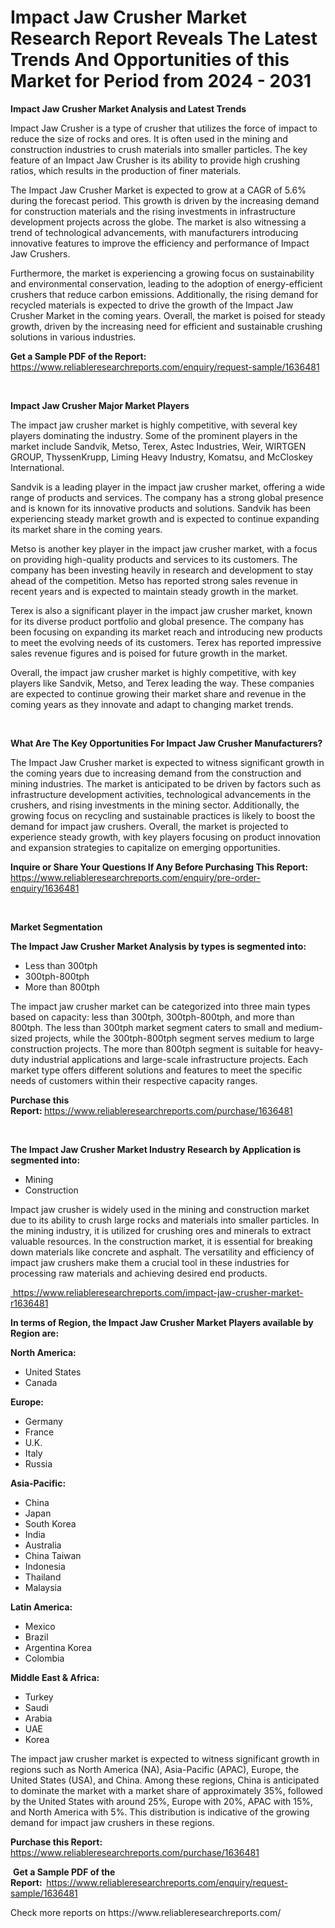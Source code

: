 <p><h1>Impact Jaw Crusher Market Research Report Reveals The Latest Trends And Opportunities of this Market for Period from 2024 - 2031</h1></p><p><strong>Impact Jaw Crusher Market Analysis and Latest Trends</strong></p>
<p><p>Impact Jaw Crusher is a type of crusher that utilizes the force of impact to reduce the size of rocks and ores. It is often used in the mining and construction industries to crush materials into smaller particles. The key feature of an Impact Jaw Crusher is its ability to provide high crushing ratios, which results in the production of finer materials.</p><p>The Impact Jaw Crusher Market is expected to grow at a CAGR of 5.6% during the forecast period. This growth is driven by the increasing demand for construction materials and the rising investments in infrastructure development projects across the globe. The market is also witnessing a trend of technological advancements, with manufacturers introducing innovative features to improve the efficiency and performance of Impact Jaw Crushers.</p><p>Furthermore, the market is experiencing a growing focus on sustainability and environmental conservation, leading to the adoption of energy-efficient crushers that reduce carbon emissions. Additionally, the rising demand for recycled materials is expected to drive the growth of the Impact Jaw Crusher Market in the coming years. Overall, the market is poised for steady growth, driven by the increasing need for efficient and sustainable crushing solutions in various industries.</p></p>
<p><strong>Get a Sample PDF of the Report:&nbsp;</strong> <a href="https://www.reliableresearchreports.com/enquiry/request-sample/1636481">https://www.reliableresearchreports.com/enquiry/request-sample/1636481</a></p>
<p>&nbsp;</p>
<p><strong>Impact Jaw Crusher Major Market Players</strong></p>
<p><p>The impact jaw crusher market is highly competitive, with several key players dominating the industry. Some of the prominent players in the market include Sandvik, Metso, Terex, Astec Industries, Weir, WIRTGEN GROUP, ThyssenKrupp, Liming Heavy Industry, Komatsu, and McCloskey International.</p><p>Sandvik is a leading player in the impact jaw crusher market, offering a wide range of products and services. The company has a strong global presence and is known for its innovative products and solutions. Sandvik has been experiencing steady market growth and is expected to continue expanding its market share in the coming years.</p><p>Metso is another key player in the impact jaw crusher market, with a focus on providing high-quality products and services to its customers. The company has been investing heavily in research and development to stay ahead of the competition. Metso has reported strong sales revenue in recent years and is expected to maintain steady growth in the market.</p><p>Terex is also a significant player in the impact jaw crusher market, known for its diverse product portfolio and global presence. The company has been focusing on expanding its market reach and introducing new products to meet the evolving needs of its customers. Terex has reported impressive sales revenue figures and is poised for future growth in the market.</p><p>Overall, the impact jaw crusher market is highly competitive, with key players like Sandvik, Metso, and Terex leading the way. These companies are expected to continue growing their market share and revenue in the coming years as they innovate and adapt to changing market trends.</p></p>
<p>&nbsp;</p>
<p><strong>What Are The Key Opportunities For Impact Jaw Crusher Manufacturers?</strong></p>
<p><p>The Impact Jaw Crusher market is expected to witness significant growth in the coming years due to increasing demand from the construction and mining industries. The market is anticipated to be driven by factors such as infrastructure development activities, technological advancements in the crushers, and rising investments in the mining sector. Additionally, the growing focus on recycling and sustainable practices is likely to boost the demand for impact jaw crushers. Overall, the market is projected to experience steady growth, with key players focusing on product innovation and expansion strategies to capitalize on emerging opportunities.</p></p>
<p><strong>Inquire or Share Your Questions If Any Before Purchasing This Report:</strong> <a href="https://www.reliableresearchreports.com/enquiry/pre-order-enquiry/1636481">https://www.reliableresearchreports.com/enquiry/pre-order-enquiry/1636481</a></p>
<p>&nbsp;</p>
<p><strong>Market Segmentation</strong></p>
<p><strong>The Impact Jaw Crusher Market Analysis by types is segmented into:</strong></p>
<p><ul><li>Less than 300tph</li><li>300tph-800tph</li><li>More than 800tph</li></ul></p>
<p><p>The impact jaw crusher market can be categorized into three main types based on capacity: less than 300tph, 300tph-800tph, and more than 800tph. The less than 300tph market segment caters to small and medium-sized projects, while the 300tph-800tph segment serves medium to large construction projects. The more than 800tph segment is suitable for heavy-duty industrial applications and large-scale infrastructure projects. Each market type offers different solutions and features to meet the specific needs of customers within their respective capacity ranges.</p></p>
<p><strong>Purchase this Report:&nbsp;</strong><a href="https://www.reliableresearchreports.com/purchase/1636481">https://www.reliableresearchreports.com/purchase/1636481</a></p>
<p>&nbsp;</p>
<p><strong>The Impact Jaw Crusher Market Industry Research by Application is segmented into:</strong></p>
<p><ul><li>Mining</li><li>Construction</li></ul></p>
<p><p>Impact jaw crusher is widely used in the mining and construction market due to its ability to crush large rocks and materials into smaller particles. In the mining industry, it is utilized for crushing ores and minerals to extract valuable resources. In the construction market, it is essential for breaking down materials like concrete and asphalt. The versatility and efficiency of impact jaw crushers make them a crucial tool in these industries for processing raw materials and achieving desired end products.</p></p>
<p><a href="https://www.reliableresearchreports.com/impact-jaw-crusher-market-r1636481">&nbsp;https://www.reliableresearchreports.com/impact-jaw-crusher-market-r1636481</a></p>
<p><strong>In terms of Region, the Impact Jaw Crusher Market Players available by Region are:</strong></p>
<p>
    <p> <strong> North America: </strong>
        <ul>
            <li>United States</li>
            <li>Canada</li>
        </ul>
        </p> 
    <p> <strong> Europe: </strong>
        <ul>
            <li>Germany</li>
            <li>France</li>
            <li>U.K.</li>
            <li>Italy</li>
            <li>Russia</li>
        </ul>
        </p> 
    <p> <strong> Asia-Pacific: </strong>
        <ul>
            <li>China</li>
            <li>Japan</li>
            <li>South Korea</li>
            <li>India</li>
            <li>Australia</li>
            <li>China Taiwan</li>
            <li>Indonesia</li>
            <li>Thailand</li>
            <li>Malaysia</li>
        </ul>
        </p> 
    <p> <strong> Latin America: </strong>
        <ul>
            <li>Mexico</li>
            <li>Brazil</li>
            <li>Argentina Korea</li>
            <li>Colombia</li>
        </ul>
        </p> 
    <p> <strong> Middle East & Africa: </strong>
        <ul>
            <li>Turkey</li>
            <li>Saudi</li>
            <li>Arabia</li>
            <li>UAE</li>
            <li>Korea</li>
        </ul>
    </p>
    </p>
<p><p>The impact jaw crusher market is expected to witness significant growth in regions such as North America (NA), Asia-Pacific (APAC), Europe, the United States (USA), and China. Among these regions, China is anticipated to dominate the market with a market share of approximately 35%, followed by the United States with around 25%, Europe with 20%, APAC with 15%, and North America with 5%. This distribution is indicative of the growing demand for impact jaw crushers in these regions.</p></p>
<p><strong>Purchase this Report: </strong><a href="https://www.reliableresearchreports.com/purchase/1636481">https://www.reliableresearchreports.com/purchase/1636481</a></p>
<p>&nbsp;<strong>Get a Sample PDF of the Report:&nbsp;&nbsp;</strong><a href="https://www.reliableresearchreports.com/enquiry/request-sample/1636481">https://www.reliableresearchreports.com/enquiry/request-sample/1636481</a></p>
<p><strong></strong></p>
<p>Check more reports on https://www.reliableresearchreports.com/</p>